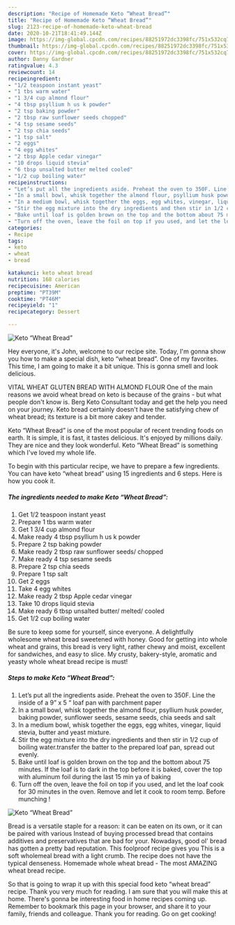 ```yaml
---
description: "Recipe of Homemade Keto “Wheat Bread”"
title: "Recipe of Homemade Keto “Wheat Bread”"
slug: 2123-recipe-of-homemade-keto-wheat-bread
date: 2020-10-21T18:41:49.144Z
image: https://img-global.cpcdn.com/recipes/88251972dc3398fc/751x532cq70/keto-wheat-bread-recipe-main-photo.jpg
thumbnail: https://img-global.cpcdn.com/recipes/88251972dc3398fc/751x532cq70/keto-wheat-bread-recipe-main-photo.jpg
cover: https://img-global.cpcdn.com/recipes/88251972dc3398fc/751x532cq70/keto-wheat-bread-recipe-main-photo.jpg
author: Danny Gardner
ratingvalue: 4.3
reviewcount: 14
recipeingredient:
- "1/2 teaspoon instant yeast"
- "1 tbs warm water"
- "1 3/4 cup almond flour"
- "4 tbsp psyllium h us k powder"
- "2 tsp baking powder"
- "2 tbsp raw sunflower seeds chopped"
- "4 tsp sesame seeds"
- "2 tsp chia seeds"
- "1 tsp salt"
- "2 eggs"
- "4 egg whites"
- "2 tbsp Apple cedar vinegar"
- "10 drops liquid stevia"
- "6 tbsp unsalted butter melted cooled"
- "1/2 cup boiling water"
recipeinstructions:
- "Let’s put all the ingredients aside. Preheat the oven to 350F. Line the inside of a 9” x 5 “ loaf pan with parchment paper"
- "In a small bowl, whisk together the almond flour, psyllium husk powder, baking powder, sunflower seeds, sesame seeds, chia seeds and salt"
- "In a medium bowl, whisk together the eggs, egg whites, vinegar, liquid stevia, butter and yeast mixture."
- "Stir the egg mixture into the dry ingredients and then stir in 1/2 cup of boiling water.transfer the batter to the prepared loaf pan, spread out evenly."
- "Bake until loaf is golden brown on the top and the bottom about 75 minutes. If the loaf is to dark in the top before it is baked, cover the top with aluminum foil during the last 15 min ya of baking"
- "Turn off the oven, leave the foil on top if you used, and let the loaf cook for 30 minutes in the oven. Remove and let it cook to room temp. Before munching !"
categories:
- Recipe
tags:
- keto
- wheat
- bread

katakunci: keto wheat bread 
nutrition: 168 calories
recipecuisine: American
preptime: "PT39M"
cooktime: "PT46M"
recipeyield: "1"
recipecategory: Dessert

---
```



![Keto “Wheat Bread”](https://img-global.cpcdn.com/recipes/88251972dc3398fc/751x532cq70/keto-wheat-bread-recipe-main-photo.jpg)

Hey everyone, it's John, welcome to our recipe site. Today, I'm gonna show you how to make a special dish, keto “wheat bread”. One of my favorites. This time, I am going to make it a bit unique. This is gonna smell and look delicious.

VITAL WHEAT GLUTEN BREAD WITH ALMOND FLOUR One of the main reasons we avoid wheat bread on keto is because of the grains - but what people don&#39;t know is. Berg Keto Consultant today and get the help you need on your journey. Keto bread certainly doesn&#39;t have the satisfying chew of wheat bread; its texture is a bit more cakey and tender.

Keto “Wheat Bread” is one of the most popular of recent trending foods on earth. It is simple, it is fast, it tastes delicious. It's enjoyed by millions daily. They are nice and they look wonderful. Keto “Wheat Bread” is something which I've loved my whole life.


To begin with this particular recipe, we have to prepare a few ingredients. You can have keto “wheat bread” using 15 ingredients and 6 steps. Here is how you cook it.

<!--inarticleads1-->

##### The ingredients needed to make Keto “Wheat Bread”:

1. Get 1/2 teaspoon instant yeast
1. Prepare 1 tbs warm water
1. Get 1 3/4 cup almond flour
1. Make ready 4 tbsp psyllium h us k powder
1. Prepare 2 tsp baking powder
1. Make ready 2 tbsp raw sunflower seeds/ chopped
1. Make ready 4 tsp sesame seeds
1. Prepare 2 tsp chia seeds
1. Prepare 1 tsp salt
1. Get 2 eggs
1. Take 4 egg whites
1. Make ready 2 tbsp Apple cedar vinegar
1. Take 10 drops liquid stevia
1. Make ready 6 tbsp unsalted butter/ melted/ cooled
1. Get 1/2 cup boiling water


Be sure to keep some for yourself, since everyone. A delightfully wholesome wheat bread sweetened with honey. Good for getting into whole wheat and grains, this bread is very light, rather chewy and moist, excellent for sandwiches, and easy to slice. My crusty, bakery-style, aromatic and yeasty whole wheat bread recipe is must! 

<!--inarticleads2-->

##### Steps to make Keto “Wheat Bread”:

1. Let’s put all the ingredients aside. Preheat the oven to 350F. Line the inside of a 9” x 5 “ loaf pan with parchment paper
1. In a small bowl, whisk together the almond flour, psyllium husk powder, baking powder, sunflower seeds, sesame seeds, chia seeds and salt
1. In a medium bowl, whisk together the eggs, egg whites, vinegar, liquid stevia, butter and yeast mixture.
1. Stir the egg mixture into the dry ingredients and then stir in 1/2 cup of boiling water.transfer the batter to the prepared loaf pan, spread out evenly.
1. Bake until loaf is golden brown on the top and the bottom about 75 minutes. If the loaf is to dark in the top before it is baked, cover the top with aluminum foil during the last 15 min ya of baking
1. Turn off the oven, leave the foil on top if you used, and let the loaf cook for 30 minutes in the oven. Remove and let it cook to room temp. Before munching !
<img src="//assets-global.cpcdn.com/assets/icons/button_play-2c75c40dde080a61004c1f40b05d8f140eaff45d7e9e6481dc71c63d2e7c4909.png" alt="Keto “Wheat Bread”">

Bread is a versatile staple for a reason: it can be eaten on its own, or it can be paired with various Instead of buying processed bread that contains additives and preservatives that are bad for your. Nowadays, good ol&#39; bread has gotten a pretty bad reputation. This foolproof recipe gives you This is a soft wholemeal bread with a light crumb. The recipe does not have the typical denseness. Homemade whole wheat bread - The most AMAZING wheat bread recipe. 

So that is going to wrap it up with this special food keto “wheat bread” recipe. Thank you very much for reading. I am sure that you will make this at home. There's gonna be interesting food in home recipes coming up. Remember to bookmark this page in your browser, and share it to your family, friends and colleague. Thank you for reading. Go on get cooking!
